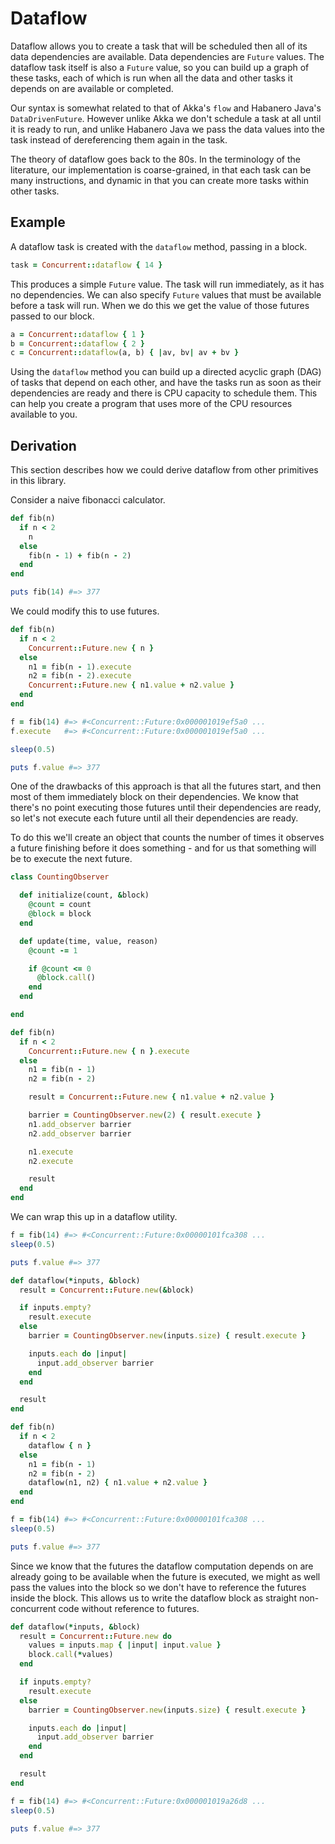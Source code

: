 # Dataflow

Dataflow allows you to create a task that will be scheduled then all of its data
dependencies are available. Data dependencies are `Future` values. The dataflow
task itself is also a `Future` value, so you can build up a graph of these
tasks, each of which is run when all the data and other tasks it depends on are
available or completed.

Our syntax is somewhat related to that of Akka's `flow` and Habanero Java's
`DataDrivenFuture`. However unlike Akka we don't schedule a task at all until it
is ready to run, and unlike Habanero Java we pass the data values into the task
instead of dereferencing them again in the task.

The theory of dataflow goes back to the 80s. In the terminology of the
literature, our implementation is coarse-grained, in that each task can be many
instructions, and dynamic in that you can create more tasks within other tasks.

## Example

A dataflow task is created with the `dataflow` method, passing in a block.

```ruby
task = Concurrent::dataflow { 14 }
```

This produces a simple `Future` value. The task will run immediately, as it has
no dependencies. We can also specify `Future` values that must be available
before a task will run. When we do this we get the value of those futures passed
to our block.

```ruby
a = Concurrent::dataflow { 1 }
b = Concurrent::dataflow { 2 }
c = Concurrent::dataflow(a, b) { |av, bv| av + bv }
```

Using the `dataflow` method you can build up a directed acyclic graph (DAG) of
tasks that depend on each other, and have the tasks run as soon as their
dependencies are ready and there is CPU capacity to schedule them. This can help
you create a program that uses more of the CPU resources available to you.

## Derivation

This section describes how we could derive dataflow from other primitives in
this library.

Consider a naive fibonacci calculator.

```ruby
def fib(n)
  if n < 2
    n
  else
    fib(n - 1) + fib(n - 2)
  end
end

puts fib(14) #=> 377
```

We could modify this to use futures.

```ruby
def fib(n)
  if n < 2
    Concurrent::Future.new { n }
  else
    n1 = fib(n - 1).execute
    n2 = fib(n - 2).execute
    Concurrent::Future.new { n1.value + n2.value }
  end
end

f = fib(14) #=> #<Concurrent::Future:0x000001019ef5a0 ...
f.execute   #=> #<Concurrent::Future:0x000001019ef5a0 ...

sleep(0.5)

puts f.value #=> 377
```

One of the drawbacks of this approach is that all the futures start, and then
most of them immediately block on their dependencies. We know that there's no
point executing those futures until their dependencies are ready, so let's
not execute each future until all their dependencies are ready.

To do this we'll create an object that counts the number of times it observes a
future finishing before it does something - and for us that something will be to
execute the next future.

```ruby
class CountingObserver

  def initialize(count, &block)
    @count = count
    @block = block
  end

  def update(time, value, reason)
    @count -= 1

    if @count <= 0
      @block.call()
    end
  end

end

def fib(n)
  if n < 2
    Concurrent::Future.new { n }.execute
  else
    n1 = fib(n - 1)
    n2 = fib(n - 2)

    result = Concurrent::Future.new { n1.value + n2.value }

    barrier = CountingObserver.new(2) { result.execute }
    n1.add_observer barrier
    n2.add_observer barrier

    n1.execute
    n2.execute

    result
  end
end
```

We can wrap this up in a dataflow utility.

```ruby
f = fib(14) #=> #<Concurrent::Future:0x00000101fca308 ...
sleep(0.5)

puts f.value #=> 377

def dataflow(*inputs, &block)
  result = Concurrent::Future.new(&block)

  if inputs.empty?
    result.execute
  else
    barrier = CountingObserver.new(inputs.size) { result.execute }

    inputs.each do |input|
      input.add_observer barrier
    end
  end

  result
end

def fib(n)
  if n < 2
    dataflow { n }
  else
    n1 = fib(n - 1)
    n2 = fib(n - 2)
    dataflow(n1, n2) { n1.value + n2.value }
  end
end

f = fib(14) #=> #<Concurrent::Future:0x00000101fca308 ...
sleep(0.5)

puts f.value #=> 377
```

Since we know that the futures the dataflow computation depends on are already
going to be available when the future is executed, we might as well pass the
values into the block so we don't have to reference the futures inside the
block. This allows us to write the dataflow block as straight non-concurrent
code without reference to futures.

```ruby
def dataflow(*inputs, &block)
  result = Concurrent::Future.new do
    values = inputs.map { |input| input.value }
    block.call(*values)
  end

  if inputs.empty?
    result.execute
  else
    barrier = CountingObserver.new(inputs.size) { result.execute }

    inputs.each do |input|
      input.add_observer barrier
    end
  end

  result
end

f = fib(14) #=> #<Concurrent::Future:0x000001019a26d8 ...
sleep(0.5)

puts f.value #=> 377
```
